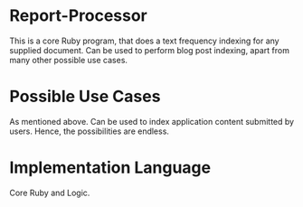 # Report-Processor
This is a core Ruby program, that does a text frequency indexing for any supplied document. Can be used to perform blog post indexing, apart from many other possible use cases.

# Possible Use Cases
As mentioned above. Can be used to index application content submitted by users. Hence, the possibilities are endless.

# Implementation Language
Core Ruby and Logic.
